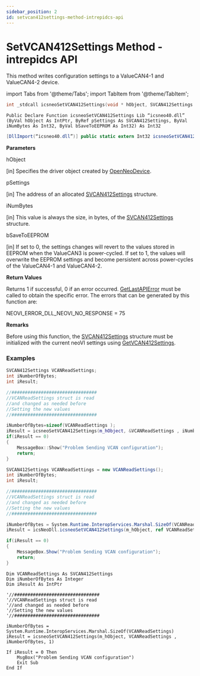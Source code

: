 ```yaml
---
sidebar_position: 2
id: setvcan412settings-method-intrepidcs-api
---
```


# SetVCAN412Settings Method - intrepidcs API

This method writes configuration settings to a ValueCAN4-1 and ValueCAN4-2 device.

import Tabs from '@theme/Tabs';
import TabItem from '@theme/TabItem';

<Tabs>
<TabItem value="cpp" label="C/C++ Declare" default>

```cpp
int _stdcall icsneoSetVCAN412Settings(void * hObject, SVCAN412Settings *pSettings, int iNumBytes, int bSaveToEEPROM);
```
</TabItem>

<TabItem value="vbnet" label="Visual Basic .NET Declare">

```vbnet
Public Declare Function icsneoSetVCAN412Settings Lib “icsneo40.dll” (ByVal hObject As IntPtr, ByRef pSettings As SVCAN412Settings, ByVal iNumBytes As Int32, ByVal bSaveToEEPROM As Int32) As Int32
```
</TabItem>

<TabItem value="c#" label="C# Declare">

```csharp
[DllImport(“icsneo40.dll”)] public static extern Int32 icsneoSetVCAN412Settings(IntPtr hObject, ref SVCAN412Settings pSettings, Int32 iNumBytes, Int32 bSaveToEEPROM);
```
</TabItem>
</Tabs>

**Parameters**

hObject

\[in] Specifies the driver object created by [OpenNeoDevice](../../basic-functions-overview-intrepidcs-api/openneodevice-method-intrepidcs-api.md).

pSettings

\[in] The address of an allocated [SVCAN412Settings](../../structures-types-and-defines-overview-intrepidcs-api/setting-structures-overview-intrepidcs-api/svcan412settings-structure.md) structure.

iNumBytes

\[in] This value is always the size, in bytes, of the [SVCAN412Settings](../../structures-types-and-defines-overview-intrepidcs-api/setting-structures-overview-intrepidcs-api/svcan412settings-structure.md) structure.

bSaveToEEPROM

\[in] If set to 0, the settings changes will revert to the values stored in EEPROM when the ValueCAN3 is power-cycled. If set to 1, the values will overwrite the EEPROM settings and become persistent across power-cycles of the ValueCAN4-1 and ValueCAN4-2.

**Return Values**

Returns 1 if successful, 0 if an error occurred. [GetLastAPIError](getvcan412settings-method-intrepidcs-api.md) must be called to obtain the specific error. The errors that can be generated by this function are:

NEOVI\_ERROR\_DLL\_NEOVI\_NO\_RESPONSE = 75

**Remarks**

Before using this function, the [SVCAN412Settings](../../structures-types-and-defines-overview-intrepidcs-api/setting-structures-overview-intrepidcs-api/svcan412settings-structure.md) structure must be initialized with the current neoVI settings using [GetVCAN412Settings](getvcan412settings-method-intrepidcs-api.md).

### **Examples**

<Tabs>
<TabItem value="cpp" label="C/C++ Example" default>

```cpp
SVCAN412Settings VCANReadSettings;
int iNumberOfBytes;
int iResult;

//################################
//VCANReadSettings struct is read
//and changed as needed before
//Setting the new values
//################################

iNumberOfBytes=sizeof(VCANReadSettings );
iResult = icsneoSetVCAN412Settings(m_hObject, &VCANReadSettings , iNumberOfBytes, 1);
if(iResult == 0)
{
    MessageBox::Show("Problem Sending VCAN configuration");
    return;
}
```
</TabItem>
<TabItem value="c#" label="C# Example">

```csharp
SVCAN412Settings VCANReadSettings = new VCANReadSettings();
int iNumberOfBytes;
int iResult;

//################################
//VCANReadSettings struct is read
//and changed as needed before
//Setting the new values
//################################

iNumberOfBytes = System.Runtime.InteropServices.Marshal.SizeOf(VCANReadSettings);
iResult = icsNeoDll.icsneoSetVCAN412Settings(m_hObject, ref VCANReadSettings , iNumberOfBytes, 1);

if(iResult == 0)
{
    MessageBox.Show("Problem Sending VCAN configuration");
    return;
}
```
</TabItem>

<TabItem value="vbnet" label="Visual Basic .NET Example">

```vbnet
Dim VCANReadSettings As SVCAN412Settings
Dim iNumberOfBytes As Integer
Dim iResult As IntPtr

'//################################
'//VCANReadSettings struct is read
'//and changed as needed before
'//Setting the new values
'//################################

iNumberOfBytes = System.Runtime.InteropServices.Marshal.SizeOf(VCANReadSettings)
iResult = icsneoSetVCAN412Settings(m_hObject, VCANReadSettings , iNumberOfBytes, 1)

If iResult = 0 Then
    MsgBox("Problem Sending VCAN configuration")
    Exit Sub
End If
```
</TabItem>
</Tabs>